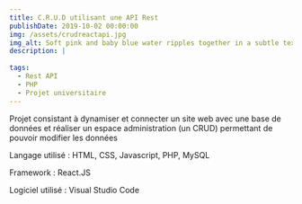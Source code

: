 ```yaml
---
title: C.R.U.D utilisant une API Rest
publishDate: 2019-10-02 00:00:00
img: /assets/crudreactapi.jpg
img_alt: Soft pink and baby blue water ripples together in a subtle texture.
description: |
  
tags:
  - Rest API
  - PHP
  - Projet universitaire
---
```


Projet consistant à dynamiser et connecter un site web avec une base de données et réaliser un espace administration (un CRUD) permettant de pouvoir modifier les données

Langage utilisé : HTML, CSS, Javascript, PHP, MySQL

Framework : React.JS

Logiciel utilisé : Visual Studio Code